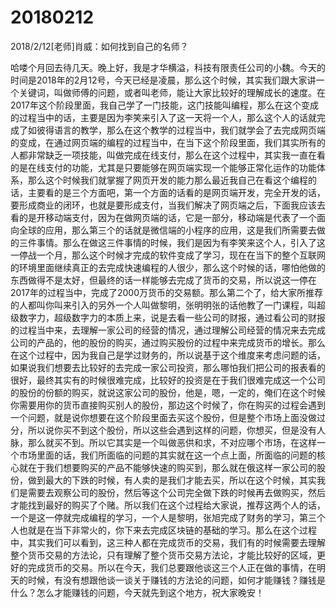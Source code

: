 # 20180212

2018/2/12[老师]肖威：如何找到自己的名师？

哈喽个月回去待几天。晚上好，我是才华横溢，科技有限责任公司的小魏。今天的时间是2018年的2月12号，今天已经是凌晨，那么这个时候，其实我们跟大家讲一个关键词，叫做师傅的问题，或者叫老师，能让大家比较好的理解成长的速度。在2017年这个阶段里面，我自己学了一门技能，这门技能叫编程，那么在这个变成的过程当中的话，主要是因为李笑来引入了这一天将一个人，那么这个人的话就完成了如彼得语言的教学，那么在这个教学的过程当中，我们就学会了去完成网页端的变成，在通过网页端的编程的过程当中，在当下这个阶段里面，我们其实所有的人都非常缺乏一项技能，叫做完成在线支付，那么在这个过程中，其实我一直在看的是在线支付的功能，尤其是只要能够在网页端实现一个能够正常化运作的功能体系，那么这个时候我们就掌握了网页开发的能力那么最近我自己在看这个编程的话，主要看的是三个方面吧，第一个方面的话看的是网页端开发，完全开发的话，要形成商业的闭环，也就是要形成支付，当我们解决了网页端之后，下面我应该去看的是开移动端支付，因为在做网页端的话，它是一部分，移动端是代表了一个面向全球的应用，那么第三个的话就是微信端的小程序的应用，这是我们所需要去做的三件事情。那么在做这三件事情的时候，我们是因为有李笑来这个人，引入了这一停战一个月，那么这个时候才完成的软件变成了学习，现在在当下的整个互联网的环境里面继续真正的去完成快速编程的人很少，那么这个时候的话，哪怕他做的东西做得不是太好，但最终的话一样能够去完成了货币的交易，所以说这一停在2017年的过程当中，完成了2000万货币的交易额。那么第二个了，给大家所推荐的人都叫你叫来引入的另外一个人叫做黎明，张明明张的话他教了一门课程，叫超级数字力，超级数字力的本质上来，说是去看一些公司的财报，通过看公司的财报的过程当中来，去理解一家公司的经营的情况，通过理解公司经营的情况来去完成公司的产品的，他的股份的购买，通过购买股份的过程中来完成货币的增长。那么在这个过程中，因为我自己是学过财务的，所以说基于这个维度来考虑问题的话，如果说我们想要去比较好的去完成一家公司投资，那么哪怕我们把公司的报表看的很好，最终其实有的时候很难完成，比较好的投资是在于我们很难完成这一个公司的股份的份额的购买，就说这家公司的股份，他是，嗯，一定的，俺们在这个时候你需要用你的货币直接购买别人的股份，那边这个时候了，你在购买的过程会遇到一个问题，就是说你想要在这个阶段里面去买这个股份，但是整个市场上面没做过分，所以说你买不到这个股份，所以这些会遇到这样的问题，你想买，但是没有人脉，那么就买不到。所以它其实是一个叫做恶供和求，不对应哪个市场，在这样一个市场里面的话，我们所面临的问题的其实就在这一个点上面，所面临的问题的核心就在于我们想要购买的产品不能够快速的购买到，那么就在俄这样一家公司的股份，做到最大的下跌的时候，有人卖的是我们才能去买，所以在这个时候，其实我们是需要去观察公司的股份，然后等这个公司完全做下跌的时候再去做购买，然后才能找到最好的购买了个赌。所以我们在这个过程给大家说，推荐这两个人的话，一个是这一停就完成编程的学习，一个人是黎明，张旭完成了财务的学习，第三个人也就是在当下非常火的，你下来去完成区块链的基础的学习。那么在这个过程中，其实我们可以看到，这三种人都在完成货币的交易，我们有的时候需要去理解整个货币交易的方法论，只有理解了整个货币交易方法论，才能比较好的区域，更好的完成货币的交易。所以在今天，我们总要跟他谈这三个人正在做的事情，在明天的时候，有没有想跟他谈一谈关于赚钱的方法论的问题，如何才能赚钱？赚钱是什么？怎么才能赚钱的问题，今天就先到这个地方，祝大家晚安！
